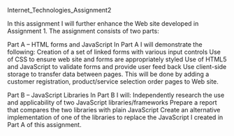 Internet_Technologies_Assignment2

In this assignment I will further enhance the Web site developed in Assignment 1. 
The assignment consists of two parts:

Part A – HTML forms and JavaScript
In Part A I will demonstrate the following: 
Creation of a set of linked forms with various input controls Use of CSS to ensure web site and forms are appropriately styled Use of HTML5 and JavaScript to validate forms and provide user feed back Use client-side storage to transfer data between pages.
This will be done by adding a customer registration, product/service selection order pages to Web site.

Part B – JavaScript Libraries
In Part B I will: Independently research the use and applicability of two JavaScript libraries/frameworks Prepare a report that compares the two libraries with plain JavaScript Create an alternative implementation of one of the libraries to replace the JavaScript I created in Part A of this assignment.
